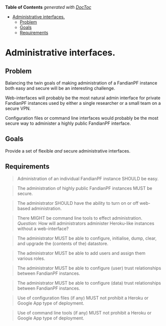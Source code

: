 **Table of Contents**  *generated with [DocToc](http://doctoc.herokuapp.com/)*

- [Administrative interfaces.](#administrative-interfaces)
	- [Problem](#problem)
	- [Goals](#goals)
	- [Requirements](#requirements)

# Administrative interfaces.

## Problem

Balancing the twin goals of making administration of a FandianPF
instance both easy and secure will be an interesting challenge.

Web-interfaces will probably be the most natural admin interface for
private FandianPF instances used by either a single researcher or a
small team on a secure VPN.

Configuration files or command line interfaces would probably be the
most secure way to administer a highly public FandianPF interface.

## Goals

Provide a set of flexible *and* secure administrative interfaces.

## Requirements

> Administration of an individual FandianPF instance SHOULD be easy.

> The administration of highly public FandianPF instances MUST be
> secure.

> The administrator SHOULD have the ability to turn on or off web-based
> administration.

> There MIGHT be command line tools to effect administration.
> *Question:* How will administrators administer Heroku-like
> instances without a web-interface?

> The administrator MUST be able to configure, initialise, dump, clear,
> and upgrade the (contents of the) datastore.

> The administrator MUST be able to add users and assign them various
> roles.

> The administrator MUST be able to configure (user) trust
> relationships between FandianPF instances.

> The administrator MUST be able to configure (data) trust
> relationships between FandianPF instances.

> Use of configuration files (if any) MUST not prohibit a Heroku or
> Google App type of deployment.

> Use of command line tools (if any) MUST not prohibit a Heroku or
> Google App type of deployment.


